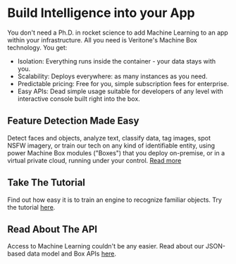 # Build Intelligence into your App

You don't need a Ph.D. in rocket science to add Machine Learning to an app within your infrastructure. All you need is Veritone's Machine Box technology. You get:

- Isolation: Everything runs inside the container - your data stays with you.
- Scalability: Deploys everywhere: as many instances as you need.
- Predictable pricing: Free for you, simple subscription fees for enterprise.
- Easy APIs: Dead simple usage suitable for developers of any level with interactive console built right into the box.

## Feature Detection Made Easy

Detect faces and objects, analyze text, classify data, tag images, spot NSFW imagery, or train our tech on any kind of identifiable entity, using power Machine Box modules ("Boxes") that you deploy on-premise, or in a virtual private cloud, running under your control. [Read more](https://docs.veritone.com/#/developer/machine-box)

## Take The Tutorial

Find out how easy it is to train an engine to recognize familiar objects. Try the tutorial [here](https://docs.veritone.com/#/developer/machine-box/boxes/tagbox/recognizing-images).

## Read About The API

Access to Machine Learning couldn't be any easier. Read about our JSON-based data model and Box APIs [here](https://docs.veritone.com/#/developer/machine-box/api-guidelines).

